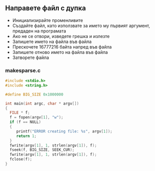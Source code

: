 ## Направете файл с дупка

- Инициализирайте променливите
- Създайте файл, като използвате за името му първият аргумент, предаден на програмата
- Ако не се отвори, изведете грешка и излезте
- Запишете името на файла във файла
- Прескочете 16777216 байта напред във файла
- Запишете отново името на файла във файла
- Затворете файла

### makesparse.c
```c
#include <stdio.h>
#include <string.h>

#define BIG_SIZE 0x1000000

int main(int argc, char * argv[])
{
  FILE * f;
  f = fopen(argv[1], "w");
  if (f == NULL) 
  {
     printf("ERROR creating file: %s", argv[1]);
     return 1;
  }
  fwrite(argv[1], 1, strlen(argv[1]), f);
  fseek(f, BIG_SIZE, SEEK_CUR);
  fwrite(argv[1], 1, strlen(argv[1]), f);
  fclose(f);
}
```